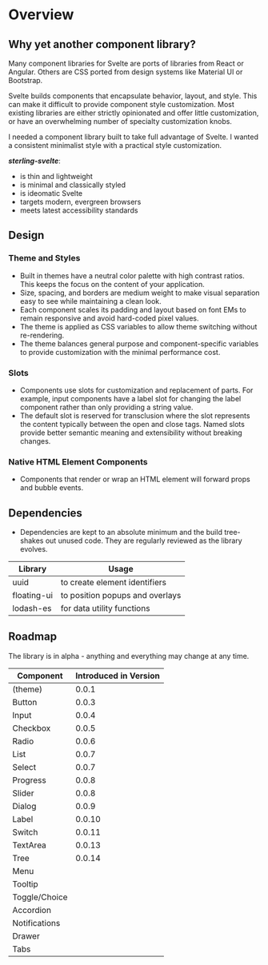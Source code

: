 # Overview

## Why yet another component library?

Many component libraries for Svelte are ports of libraries from React or Angular.
Others are CSS ported from design systems like Material UI or Bootstrap.

Svelte builds components that encapsulate behavior, layout, and style.
This can make it difficult to provide component style customization.
Most existing libraries are either strictly opinionated and offer little customization,
or have an overwhelming number of specialty customization knobs.

I needed a component library built to take full advantage of Svelte.
I wanted a consistent minimalist style with a practical style customization.

**_sterling-svelte_**:

- is thin and lightweight
- is minimal and classically styled
- is ideomatic Svelte
- targets modern, evergreen browsers
- meets latest accessibility standards

## Design

### Theme and Styles

- Built in themes have a neutral color palette with high contrast ratios.
  This keeps the focus on the content of your application.
- Size, spacing, and borders are medium weight to make visual separation easy to see while maintaining a clean look.
- Each component scales its padding and layout based on font EMs to remain responsive and avoid hard-coded pixel values.
- The theme is applied as CSS variables to allow theme switching without re-rendering.
- The theme balances general purpose and component-specific variables to provide customization with the minimal performance cost.

### Slots

- Components use slots for customization and replacement of parts.
  For example, input components have a label slot for changing the label component rather than only providing a string value.
- The default slot is reserved for transclusion where the slot represents the content typically between the open and close tags.
  Named slots provide better semantic meaning and extensibility without breaking changes.

### Native HTML Element Components

- Components that render or wrap an HTML element will forward props and bubble events.

## Dependencies

- Dependencies are kept to an absolute minimum and the build tree-shakes out unused code.
  They are regularly reviewed as the library evolves.

| Library     | Usage                           |
| ----------- | ------------------------------- |
| uuid        | to create element identifiers   |
| floating-ui | to position popups and overlays |
| lodash-es   | for data utility functions      |

## Roadmap

The library is in alpha - anything and everything may change at any time.

| Component     | Introduced in Version |
| ------------- | --------------------- |
| (theme)       | 0.0.1                 |
| Button        | 0.0.3                 |
| Input         | 0.0.4                 |
| Checkbox      | 0.0.5                 |
| Radio         | 0.0.6                 |
| List          | 0.0.7                 |
| Select        | 0.0.7                 |
| Progress      | 0.0.8                 |
| Slider        | 0.0.8                 |
| Dialog        | 0.0.9                 |
| Label         | 0.0.10                |
| Switch        | 0.0.11                |
| TextArea      | 0.0.13                |
| Tree          | 0.0.14                |
| Menu          |                       |
| Tooltip       |                       |
| Toggle/Choice |                       |
| Accordion     |                       |
| Notifications |                       |
| Drawer        |                       |
| Tabs          |                       |
